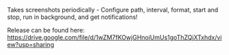 Takes screenshots periodically - Configure path, interval, format, start and stop, run in background, and get notifications!

Release can be found here: https://drive.google.com/file/d/1wZM7fKOwjGHnoiUmUs1goThZQjXTxhdx/view?usp=sharing
